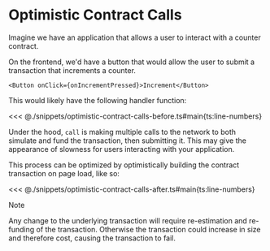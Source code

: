 # Optimistic Contract Calls

Imagine we have an application that allows a user to interact with a counter contract.

On the frontend, we'd have a button that would allow the user to submit a transaction that increments a counter.

```tsx
<Button onClick={onIncrementPressed}>Increment</Button>
```

This would likely have the following handler function:

<<< @./snippets/optimistic-contract-calls-before.ts#main{ts:line-numbers}

Under the hood, `call` is making multiple calls to the network to both simulate and fund the transaction, then submitting it. This may give the appearance of slowness for users interacting with your application.

This process can be optimized by optimistically building the contract transaction on page load, like so:

<<< @./snippets/optimistic-contract-calls-after.ts#main{ts:line-numbers}

> [!NOTE]
> Any change to the underlying transaction will require re-estimation and re-funding of the transaction. Otherwise the transaction could increase in size and therefore cost, causing the transaction to fail.
